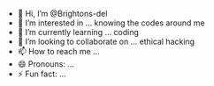 - 👋 Hi, I’m @Brightons-del
- 👀 I’m interested in ... knowing the codes around me
- 🌱 I’m currently learning ... coding
- 💞️ I’m looking to collaborate on ... ethical hacking
- 📫 How to reach me ... 
- 😄 Pronouns: ...
- ⚡ Fun fact: ...

<!---
Brightons-del/Brightons-del is a ✨ special ✨ repository because its `README.md` (this file) appears on your GitHub profile.
You can click the Preview link to take a look at your changes.
--->
